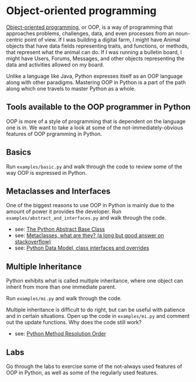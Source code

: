 Object-oriented programming
===========================
[Object-oriented programming](http://en.wikipedia.org/wiki/Object_oriented_programming), or OOP, is a way of programming that approaches problems, challenges, data, and even processes from an noun-centric point of view. If I was building a digital farm, I might have Animal objects that have data fields representing traits, and functions, or methods, that represent what the animal can do. If I was running a bulletin board, I might have Users, Forums, Messages, and other objects representing the data and activities allowed on my board.

Unlike a language like Java, Python expresses itself as an OOP language along with other paradigms. Mastering OOP in Python is a part of the path along which one travels to master Python as a whole.



Tools available to the OOP programmer in Python
-----------------------------------------------
OOP is more of a style of programming that is dependent on the language one is in. We want to take a look at some of the not-immediately-obvious features of OOP prgramming in Python.



Basics
------
Run `examples/basic.py` and walk through the code to review some of the way OOP is expressed in Python.



Metaclasses and Interfaces
--------------------------
One of the biggest reasons to use OOP in Python is mainly due to the amount of power it provides the developer. Run `examples/abstract_and_interfaces.py` and walk through the code.

* see: [The Python Abstract Base Class](http://docs.python.org/2/library/abc.html)
* see: [Metaclasses, what are they? (a long but good answer on stackoverflow)](http://stackoverflow.com/a/6581949)
* see: [Python Data Model, class interfaces and overrides](http://docs.python.org/2/reference/datamodel.html)



Multiple Inheritance
--------------------
Python exhibits what is called multiple inheritance, where one object can inherit from more than one immediate parent.

Run `examples/mi.py` and walk through the code.

Multiple inheritance is difficult to do right, but can be useful with patience and in certain situations. Open up the code in `examples/mi.py` and comment out the update functions. Why does the code still work?

* see: [Python Method Resolution Order](http://www.python.org/download/releases/2.3/mro/)



Labs
----
Go through the labs to exercise some of the not-always used features of OOP in Python, as well as some of the regularly used features.
